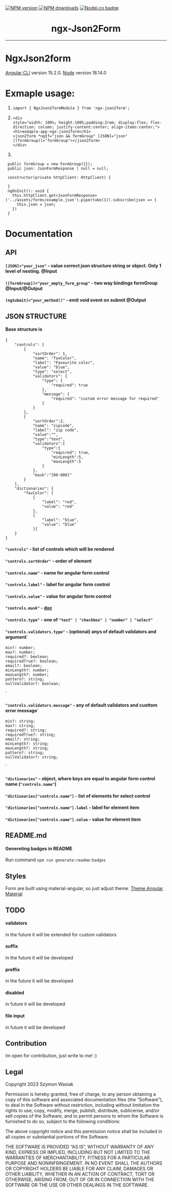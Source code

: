 <span class="badge-npmversion"><a href="https://npmjs.org/package/ngx-json2form" title="View this project on NPM"><img src="https://img.shields.io/npm/v/ngx-json2form.svg" alt="NPM version" /></a></span>
<span class="badge-npmdownloads"><a href="https://npmjs.org/package/ngx-json2form" title="View this project on NPM"><img src="https://img.shields.io/npm/dm/ngx-json2form.svg" alt="NPM downloads" /></a></span>
<span class="badge-nodeico"><a href="https://www.npmjs.com/package/ngx-json2form" title="Nodei.co badge"><img src="https://nodei.co/npm/ngx-json2form.png?downloads=true&compact=true&height=2" alt="Nodei.co badge" /></a></span>

<h1 align="center">ngx-Json2Form</h1>

---

# NgxJson2form
[Angular CLI](https://github.com/angular/angular-cli) version 15.2.0.
[Node](https://nodejs.org/ar/blog/release/v18.14.0/) version 18.14.0

# Exmaple usage:
 1. `import { NgxJson2formModule } from 'ngx-json2form';`
 2. ```
    <div
    style="width: 100%; height:100%;padding:2rem; display:flex; flex-direction: column; justify-content:center; align-items:center;">
    <h1>exmaple-app-ngx-json2form</h1>
    <json2form *ngIf="json && formGroup" [JSON]="json" [(formGroup)]="formGroup"></json2form>
    </div>
    ```
 3. 
 ```
  public formGroup = new FormGroup({});
  public json: JsonFormResponse | null = null;

  constructor(private httpClient: HttpClient) {

  }
  ngOnInit(): void {
    this.httpClient.get<JsonFormResponse>('../assets/forms/example.json').pipe(take(1)).subscribe(json => {
      this.json = json;
    })
  }
  ```


# Documentation
## API
#### `[JSON]="your_json"` - value correct json structure string or object. Only 1 level of nesting. @Input
#### `([formGroup])="your_empty_form_group"`  - two way bindings formGroup @Input/@Output
#### `(ngSubmit)="your_method()"` - emit void event on submit @Output


## JSON STRUCTURE
#### Base structure is
```
{
    "controls": [
        {
            "sortOrder": 1,
            "name": "favColor",
            "label": "Favourite color",
            "value": "blue",
            "type": "select",
            "validators": {
                "type": {
                    "required": true
                },
                "message": {
                    "required": "custom error message for required"
                }
            }
        },
        {
            "sortOrder":2,
            "name": "zipcode",
            "label": "zip code",
            "value":"",
            "type":"text",
            "validators":{
                "type":{
                    "required": true,
                    "minLength":5,
                    "maxLength":5
                }
            },
            "mask":"[00-000]"
        }
    ],
    "dictionaries": {
        "favColor": [
            {
                "label": "red",
                "value": "red"
            },
            {
                "label": "blue",
                "value": "blue"
            }]
    }
}
```

#### `"controls"` - list of controls which will be rendered
#### `"controls.sortOrder"` - order of element
#### `"controls.name"` - name for angular form control 
#### `"controls.label"` - label for angular form control 
#### `"controls.value"` - value for angular form control 
#### `"controls.mask"` - [doc](https://www.npmjs.com/package/ngx-mask)
#### `"controls.type"` - one of `"text" | "checkbox" | "number" | "select"`
#### `"controls.validators.type"` - (optional) anys of default validators and argument`
    min?: number;
    max?: number;
    required?: boolean;
    requiredTrue?: boolean;
    email?: boolean;
    minLength?: number;
    maxLength?: number;
    pattern?: string;
    nullValidator?: boolean;
`
#### `"controls.validators.message"` - any of default validators and custtom error message`
    min?: string;
    max?: string;
    required?: string;
    requiredTrue?: string;
    email?: string;
    minLength?: string;
    maxLength?: string;
    pattern?: string;
    nullValidator?: string;
`
#### `"dictionaries"` - object, where keys are equal to angular form control name (`"controls.name"`)
#### `"dictionaries["controls.name"]` - list of elements for select control
#### `"dictionaries["controls.name"].label` - label for element item
#### `"dictionaries["controls.name"].value` - value for element item

## README.md
#### Genereting badges in README
Run command `npm run generate:readme:badges`

## Styles
Form are built using material-angular, so just adjust theme. 
[Theme Angular Material](https://v8.material.angular.io/guide/theming)


## TODO
#### validators 
in the future it will be extended for custom validators
#### suffix
in the future it will be developed
#### preffix 
in the future it will be developed
#### disabled
in future it will be developed
#### file input
in future it will be developed

## Contribution
Im open for contribution, just write to me! :)

## Legal
Copyright 2023 Szymon Wasiak

Permission is hereby granted, free of charge, to any person obtaining a copy of this software and associated documentation files (the “Software”), to deal in the Software without restriction, including without limitation the rights to use, copy, modify, merge, publish, distribute, sublicense, and/or sell copies of the Software, and to permit persons to whom the Software is furnished to do so, subject to the following conditions:

The above copyright notice and this permission notice shall be included in all copies or substantial portions of the Software.

THE SOFTWARE IS PROVIDED “AS IS”, WITHOUT WARRANTY OF ANY KIND, EXPRESS OR IMPLIED, INCLUDING BUT NOT LIMITED TO THE WARRANTIES OF MERCHANTABILITY, FITNESS FOR A PARTICULAR PURPOSE AND NONINFRINGEMENT. IN NO EVENT SHALL THE AUTHORS OR COPYRIGHT HOLDERS BE LIABLE FOR ANY CLAIM, DAMAGES OR OTHER LIABILITY, WHETHER IN AN ACTION OF CONTRACT, TORT OR OTHERWISE, ARISING FROM, OUT OF OR IN CONNECTION WITH THE SOFTWARE OR THE USE OR OTHER DEALINGS IN THE SOFTWARE.